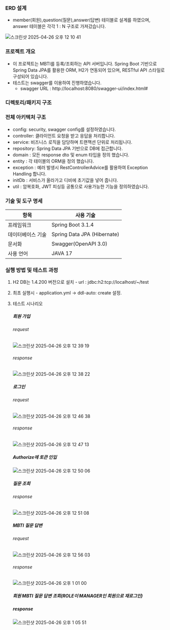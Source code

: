 ### ERD 설계
   - member(회원),question(질문),answer(답변) 테이블로 설계를 하였으며, answer 테이블은 각각 1 : N 구조로 가져갔습니다.
     
   ![스크린샷 2025-04-26 오후 12 10 41](https://github.com/user-attachments/assets/c7c760c8-865c-47c7-9d5b-cd73c9358009)



### 프로젝트 개요
- 이 프로젝트는 MBTI를 등록/조회하는 API 서버입니다.
  Spring Boot 기반으로 Spring Data JPA를 활용한 ORM, H2가 연동되어 있으며, RESTful API 스타일로 구성되어 있습니다.
- 테스트는 swagger를 이용하여 진행하였습니다.
  - swagger URL : http://localhost:8080/swagger-ui/index.html# 

### 디렉토리/패키지 구조




### 전체 아키텍처 구조
- config: security, swagger config를 설정하였습니다.
- controller: 클라이언트 요청을 받고 응답을 처리합니다.
- service: 비즈니스 로직을 담당하며 트랜잭션 단위로 처리됩니다.
- repository: Spring Data JPA 기반으로 DB에 접근합니다.
- domain : 모든 response dto 및 enum 타입을 정의 했습니다.
- entity : 각 테이블의 ORM을 정의 했습니다.
- exception : 예러 발생시 RestControllerAdvice를 활용하여 Exception Handling 합니다.
- initDb : 서비스가 올라가고 디비에 초기값을 넣어 줍니다.
- util : 암복호화, JWT 피싱등 공통으로 사용가능한 기능을 정의하였습니다. 

### 기술 및 도구 명세
   
| 항목    | 사용 기술                                   |
| ---------- | ------------------------------------ |
| 프레임워크 | Spring Boot 3.1.4                |
| 데이터베이스 기술 | Spring Data JPA (Hibernate)                |
| 문서화 | Swagger(OpenAPI 3.0)               |
| 사용 언어 | JAVA 17               |

### 실행 방법 및 테스트 과정
   1)  H2 DB는 1.4.200 버전으로 설치
      - url : jdbc:h2:tcp://localhost/~/test
   2) 최초 실행시
     - application.yml -> ddl-auto: create 설정.
   3) 테스트 시나리오
      ##### 회원 가입
      
      ###### request

      ![스크린샷 2025-04-26 오후 12 39 19](https://github.com/user-attachments/assets/6f062c03-7e3f-4744-9606-19e06b93718e)

      ###### response

      ![스크린샷 2025-04-26 오후 12 38 22](https://github.com/user-attachments/assets/edaa35b0-5be7-466d-a37f-471cacbf5b58)

      ##### 로그인

      ###### request

      ![스크린샷 2025-04-26 오후 12 46 38](https://github.com/user-attachments/assets/7c54caa0-1326-45c4-b899-23232d2c0913)


      ###### response
      
      ![스크린샷 2025-04-26 오후 12 47 13](https://github.com/user-attachments/assets/c53f93e7-7a45-4812-8ab2-19546ad25052)

      ##### Authorize에 토큰 인입
      
      ![스크린샷 2025-04-26 오후 12 50 06](https://github.com/user-attachments/assets/c1ce4214-bda1-42f0-92de-11c3aa724e6a)

      ##### 질문 조회

      ###### response

      ![스크린샷 2025-04-26 오후 12 51 08](https://github.com/user-attachments/assets/478628fd-a5f1-411d-ac1c-4d06b3bb578a)

      ##### MBTI 질문 답변

      ###### request

      ![스크린샷 2025-04-26 오후 12 56 03](https://github.com/user-attachments/assets/40d074c5-ddaa-4ba9-ae59-8077e93b6fe0)

      ###### response

      ![스크린샷 2025-04-26 오후 1 01 00](https://github.com/user-attachments/assets/4e0ff01c-86f3-4c5a-b482-7e627d2b932c)

      ##### 회원 MBTI 질문 답변 조회(ROLE이 MANAGER인 회원으로 재로그인)

      ##### response

      ![스크린샷 2025-04-26 오후 1 05 51](https://github.com/user-attachments/assets/60afbfb0-707f-4bc9-b9b4-070df89a639f)





    

      
